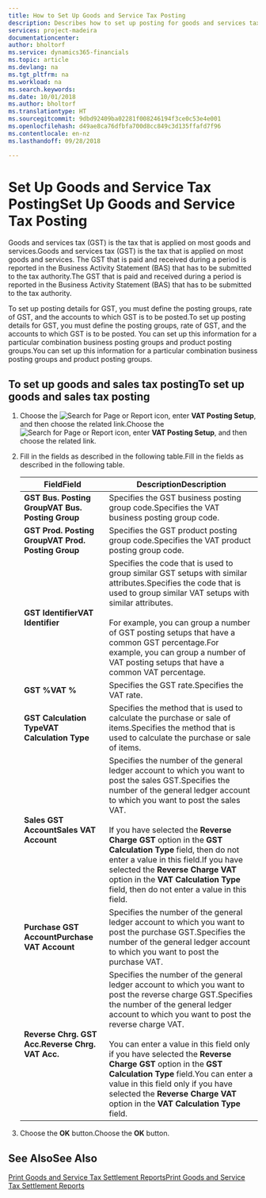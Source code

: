 ```yaml
---
title: How to Set Up Goods and Service Tax Posting
description: Describes how to set up posting for goods and services tax (GST) in New Zealand.
services: project-madeira
documentationcenter: 
author: bholtorf
ms.service: dynamics365-financials
ms.topic: article
ms.devlang: na
ms.tgt_pltfrm: na
ms.workload: na
ms.search.keywords: 
ms.date: 10/01/2018
ms.author: bholtorf
ms.translationtype: HT
ms.sourcegitcommit: 9dbd92409ba02281f008246194f3ce0c53e4e001
ms.openlocfilehash: d49ae8ca76dfbfa700d8cc849c3d135ffafd7f96
ms.contentlocale: en-nz
ms.lasthandoff: 09/28/2018

---
```

# <a name="set-up-goods-and-service-tax-posting"></a><span data-ttu-id="30ac6-103">Set Up Goods and Service Tax Posting</span><span class="sxs-lookup"><span data-stu-id="30ac6-103">Set Up Goods and Service Tax Posting</span></span>
<span data-ttu-id="30ac6-104">Goods and services tax (GST) is the tax that is applied on most goods and services.</span><span class="sxs-lookup"><span data-stu-id="30ac6-104">Goods and services tax (GST) is the tax that is applied on most goods and services.</span></span> <span data-ttu-id="30ac6-105">The GST that is paid and received during a period is reported in the Business Activity Statement (BAS) that has to be submitted to the tax authority.</span><span class="sxs-lookup"><span data-stu-id="30ac6-105">The GST that is paid and received during a period is reported in the Business Activity Statement (BAS) that has to be submitted to the tax authority.</span></span>  

<span data-ttu-id="30ac6-106">To set up posting details for GST, you must define the posting groups, rate of GST, and the accounts to which GST is to be posted.</span><span class="sxs-lookup"><span data-stu-id="30ac6-106">To set up posting details for GST, you must define the posting groups, rate of GST, and the accounts to which GST is to be posted.</span></span> <span data-ttu-id="30ac6-107">You can set up this information for a particular combination business posting groups and product posting groups.</span><span class="sxs-lookup"><span data-stu-id="30ac6-107">You can set up this information for a particular combination business posting groups and product posting groups.</span></span>  

## <a name="to-set-up-goods-and-sales-tax-posting"></a><span data-ttu-id="30ac6-108">To set up goods and sales tax posting</span><span class="sxs-lookup"><span data-stu-id="30ac6-108">To set up goods and sales tax posting</span></span>  
1. <span data-ttu-id="30ac6-109">Choose the ![Search for Page or Report](../../media/ui-search/search_small.png "Search for Page or Report icon") icon, enter **VAT Posting Setup**, and then choose the related link.</span><span class="sxs-lookup"><span data-stu-id="30ac6-109">Choose the ![Search for Page or Report](../../media/ui-search/search_small.png "Search for Page or Report icon") icon, enter **VAT Posting Setup**, and then choose the related link.</span></span>  
2. <span data-ttu-id="30ac6-110">Fill in the fields as described in the following table.</span><span class="sxs-lookup"><span data-stu-id="30ac6-110">Fill in the fields as described in the following table.</span></span>  

    |<span data-ttu-id="30ac6-111">Field</span><span class="sxs-lookup"><span data-stu-id="30ac6-111">Field</span></span>|<span data-ttu-id="30ac6-112">Description</span><span class="sxs-lookup"><span data-stu-id="30ac6-112">Description</span></span>|  
    |---------------------------------|---------------------------------------|  
    |<span data-ttu-id="30ac6-113">**GST Bus. Posting Group**</span><span class="sxs-lookup"><span data-stu-id="30ac6-113">**VAT Bus. Posting Group**</span></span>|<span data-ttu-id="30ac6-114">Specifies the GST business posting group code.</span><span class="sxs-lookup"><span data-stu-id="30ac6-114">Specifies the VAT business posting group code.</span></span>|  
    |<span data-ttu-id="30ac6-115">**GST Prod. Posting Group**</span><span class="sxs-lookup"><span data-stu-id="30ac6-115">**VAT Prod. Posting Group**</span></span>|<span data-ttu-id="30ac6-116">Specifies the GST product posting group code.</span><span class="sxs-lookup"><span data-stu-id="30ac6-116">Specifies the VAT product posting group code.</span></span>|  
    |<span data-ttu-id="30ac6-117">**GST Identifier**</span><span class="sxs-lookup"><span data-stu-id="30ac6-117">**VAT Identifier**</span></span>|<span data-ttu-id="30ac6-118">Specifies the code that is used to group similar GST setups with similar attributes.</span><span class="sxs-lookup"><span data-stu-id="30ac6-118">Specifies the code that is used to group similar VAT setups with similar attributes.</span></span><br /><br /> <span data-ttu-id="30ac6-119">For example, you can group a number of GST posting setups that have a common GST percentage.</span><span class="sxs-lookup"><span data-stu-id="30ac6-119">For example, you can group a number of VAT posting setups that have a common VAT percentage.</span></span>|  
    |<span data-ttu-id="30ac6-120">**GST %**</span><span class="sxs-lookup"><span data-stu-id="30ac6-120">**VAT %**</span></span>|<span data-ttu-id="30ac6-121">Specifies the GST rate.</span><span class="sxs-lookup"><span data-stu-id="30ac6-121">Specifies the VAT rate.</span></span>|  
    |<span data-ttu-id="30ac6-122">**GST Calculation Type**</span><span class="sxs-lookup"><span data-stu-id="30ac6-122">**VAT Calculation Type**</span></span>|<span data-ttu-id="30ac6-123">Specifies the method that is used to calculate the purchase or sale of items.</span><span class="sxs-lookup"><span data-stu-id="30ac6-123">Specifies the method that is used to calculate the purchase or sale of items.</span></span>|  
    |<span data-ttu-id="30ac6-124">**Sales GST Account**</span><span class="sxs-lookup"><span data-stu-id="30ac6-124">**Sales VAT Account**</span></span>|<span data-ttu-id="30ac6-125">Specifies the number of the general ledger account to which you want to post the sales GST.</span><span class="sxs-lookup"><span data-stu-id="30ac6-125">Specifies the number of the general ledger account to which you want to post the sales VAT.</span></span><br /><br /> <span data-ttu-id="30ac6-126">If you have selected the **Reverse Charge GST** option in the **GST Calculation Type** field, then do not enter a value in this field.</span><span class="sxs-lookup"><span data-stu-id="30ac6-126">If you have selected the **Reverse Charge VAT** option in the **VAT Calculation Type** field, then do not enter a value in this field.</span></span>|  
    |<span data-ttu-id="30ac6-127">**Purchase GST Account**</span><span class="sxs-lookup"><span data-stu-id="30ac6-127">**Purchase VAT Account**</span></span>|<span data-ttu-id="30ac6-128">Specifies the number of the general ledger account to which you want to post the purchase GST.</span><span class="sxs-lookup"><span data-stu-id="30ac6-128">Specifies the number of the general ledger account to which you want to post the purchase VAT.</span></span>|  
    |<span data-ttu-id="30ac6-129">**Reverse Chrg. GST Acc.**</span><span class="sxs-lookup"><span data-stu-id="30ac6-129">**Reverse Chrg. VAT Acc.**</span></span>|<span data-ttu-id="30ac6-130">Specifies the number of the general ledger account to which you want to post the reverse charge GST.</span><span class="sxs-lookup"><span data-stu-id="30ac6-130">Specifies the number of the general ledger account to which you want to post the reverse charge VAT.</span></span><br /><br /> <span data-ttu-id="30ac6-131">You can enter a value in this field only if you have selected the **Reverse Charge GST** option in the **GST Calculation Type** field.</span><span class="sxs-lookup"><span data-stu-id="30ac6-131">You can enter a value in this field only if you have selected the **Reverse Charge VAT** option in the **VAT Calculation Type** field.</span></span>|  

3.  <span data-ttu-id="30ac6-132">Choose the **OK** button.</span><span class="sxs-lookup"><span data-stu-id="30ac6-132">Choose the **OK** button.</span></span>  

## <a name="see-also"></a><span data-ttu-id="30ac6-133">See Also</span><span class="sxs-lookup"><span data-stu-id="30ac6-133">See Also</span></span>  
[<span data-ttu-id="30ac6-134">Print Goods and Service Tax Settlement Reports</span><span class="sxs-lookup"><span data-stu-id="30ac6-134">Print Goods and Service Tax Settlement Reports</span></span>](how-to-print-goods-and-service-tax-settlement-reports.md)

